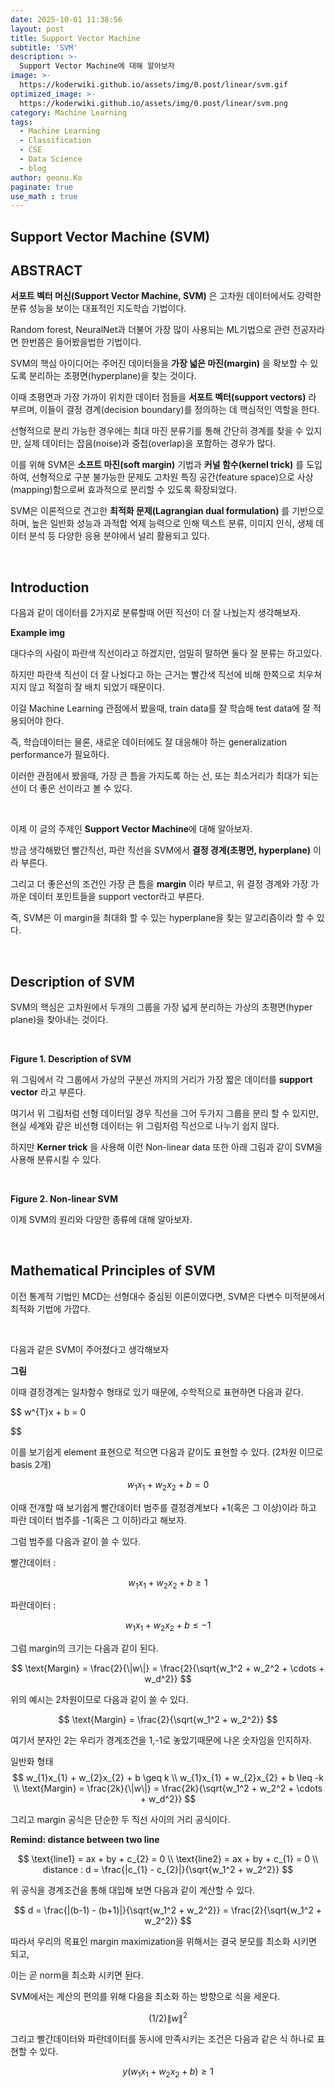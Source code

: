 ```yaml
---
date: 2025-10-01 11:38:56
layout: post
title: Support Vector Machine
subtitle: 'SVM'
description: >-
  Support Vector Machine에 대해 알아보자
image: >-
  https://koderwiki.github.io/assets/img/0.post/linear/svm.gif
optimized_image: >-
  https://koderwiki.github.io/assets/img/0.post/linear/svm.png
category: Machine Learning
tags:
  - Machine Learning
  - Classification
  - CSE
  - Data Science
  - blog
author: geonu.Ko
paginate: true
use_math : true
---
```


## Support Vector Machine (SVM)

## ABSTRACT

**서포트 벡터 머신(Support Vector Machine, SVM)** 은 고차원 데이터에서도 강력한 분류 성능을 보이는 대표적인 지도학습 기법이다. <br>

Random forest, NeuralNet과 더불어 가장 많이 사용되는 ML기법으로 관련 전공자라면 한번쯤은 들어봤을법한 기법이다. <br>

SVM의 핵심 아이디어는 주어진 데이터들을 **가장 넓은 마진(margin)** 을 확보할 수 있도록 분리하는 초평면(hyperplane)을 찾는 것이다. <br>

이때 초평면과 가장 가까이 위치한 데이터 점들을 **서포트 벡터(support vectors)** 라 부르며, 이들이 결정 경계(decision boundary)를 정의하는 데 핵심적인 역할을 한다. <br>

선형적으로 분리 가능한 경우에는 최대 마진 분류기를 통해 간단히 경계를 찾을 수 있지만, 실제 데이터는 잡음(noise)과 중첩(overlap)을 포함하는 경우가 많다. <br>

이를 위해 SVM은 **소프트 마진(soft margin)** 기법과 **커널 함수(kernel trick)** 를 도입하여, 선형적으로 구분 불가능한 문제도 고차원 특징 공간(feature space)으로 사상(mapping)함으로써 효과적으로 분리할 수 있도록 확장되었다. <br>

SVM은 이론적으로 견고한 **최적화 문제(Lagrangian dual formulation)** 를 기반으로 하며, 높은 일반화 성능과 과적합 억제 능력으로 인해 텍스트 분류, 이미지 인식, 생체 데이터 분석 등 다양한 응용 분야에서 널리 활용되고 있다. <br>

<br>

## Introduction

다음과 같이 데이터를 2가지로 분류할때 어떤 직선이 더 잘 나눴는지 생각해보자.

**Example img**

대다수의 사람이 파란색 직선이라고 하겠지만, 엄밀히 말하면 둘다 잘 분류는 하고있다. <br>

하지만 파란색 직선이 더 잘 나눴다고 하는 근거는 빨간색 직선에 비해 한쪽으로 치우쳐지지 않고 적절히 잘 배치 되었기 때문이다. <br>

이걸 Machine Learning 관점에서 봤을때, train data를 잘 학습해 test data에 잘 적용되어야 한다. <br>

즉, 학습데이터는 물론, 새로운 데이터에도 잘 대응해야 하는 generalization performance가 필요하다. <br>

이러한 관점에서 봤을때, 가장 큰 틈을 가지도록 하는 선, 또는 최소거리가 최대가 되는 선이 더 좋은 선이라고 볼 수 있다. <br>

<br>

이제 이 글의 주제인 **Support Vector Machine**에 대해 알아보자. <br>

방금 생각해봤던 빨간직선, 파란 직선을 SVM에서 **결정 경계(초평면, hyperplane)** 이라 부른다. <br>

그리고 더 좋은선의 조건인 가장 큰 틈을 **margin** 이라 부르고, 위 결정 경계와 가장 가까운 데이터 포인트들을 support vector라고 부른다. <br>

즉, SVM은 이 margin을 최대화 할 수 있는 hyperplane을 찾는 알고리즘이라 할 수 있다. <br>

<br>

## Description of SVM

SVM의 핵심은 고차원에서 두개의 그룹을 가장 넓게 분리하는 가상의 초평면(hyper plane)을 찾아내는 것이다. <br>

<br>

**Figure 1. Description of SVM**

위 그림에서 각 그룹에서 가상의 구분선 까지의 거리가 가장 짧은 데이터를 **support vector** 라고 부른다. <br>

여기서 위 그림처럼 선형 데이터일 경우 직선을 그어 두가지 그룹을 분리 할 수 있지만, 현실 세계와 같은 비선형 데이터는 위 그림처럼 직선으로 나누기 쉽지 않다. <br>

하지만 **Kerner trick** 을 사용해 이런 Non-linear data 또한 아래 그림과 같이 SVM을 사용해 분류시킬 수 있다.

<br>

**Figure 2. Non-linear SVM**

이제 SVM의 원리와 다양한 종류에 대해 알아보자. <br>

<br>

## Mathematical Principles of SVM

이전 통계적 기법인 MCD는 선형대수 중심된 이론이였다면, SVM은 다변수 미적분에서 최적화 기법에 가깝다. <br>

<br>

다음과 같은 SVM이 주어졌다고 생각해보자

**그림**

이때 결정경계는 일차함수 형태로 있기 때문에, 수학적으로 표현하면 다음과 같다.

$$
w^{T}x + b = 0

$$

이를 보기쉽게 element 표현으로 적으면 다음과 같이도 표현할 수 있다. (2차원 이므로 basis 2개)

$$
w_{1}x_{1} + w_{2}x_{2} + b = 0
$$

이때 전개할 때 보기쉽게 빨간데이터 범주를 결정경계보다 +1(혹은 그 이상)이라 하고 파란 데이터 범주를 -1(혹은 그 이하)라고 해보자. <br>

그럼 범주를 다음과 같이 쓸 수 있다. <br>

빨간데이터 :

$$
w_{1}x_{1} + w_{2}x_{2} + b \geq 1
$$

파란데이터 :

$$
w_{1}x_{1} + w_{2}x_{2} + b \leq -1
$$

그럼 margin의 크기는 다음과 같이 된다.

$$
\text{Margin} = \frac{2}{\|w\|} 
= \frac{2}{\sqrt{w_1^2 + w_2^2 + \cdots + w_d^2}}
$$

위의 예시는 2차원이므로 다음과 같이 쓸 수 있다.

$$
\text{Margin} = \frac{2}{\sqrt{w_1^2 + w_2^2}}
$$

여기서 분자인 2는 우리가 경계조건을 1,-1로 놓았기때문에 나온 숫자임을 인지하자. <br>

일반화 형태
$$
w_{1}x_{1} + w_{2}x_{2} + b \geq k \\
w_{1}x_{1} + w_{2}x_{2} + b \leq -k \\
\text{Margin} = \frac{2k}{\|w\|} 
= \frac{2k}{\sqrt{w_1^2 + w_2^2 + \cdots + w_d^2}}
$$

그리고 margin 공식은 단순한 두 직선 사이의 거리 공식이다. <br>

**Remind: distance between two line** <br>

$$
\text{line1} = ax + by + c_{2} = 0 \\ \text{line2} = ax + by + c_{1} = 0 \\
distance : d = \frac{|c_{1} - c_{2}|}{\sqrt{w_1^2 + w_2^2}}
$$

위 공식을 경계조건을 통해 대입해 보면 다음과 같이 계산할 수 있다.

$$
d = \frac{|(b-1) - (b+1)|}{\sqrt{w_1^2 + w_2^2}} = \frac{2}{\sqrt{w_1^2 + w_2^2}}
$$

따라서 우리의 목표인 margin maximization을 위해서는 결국 분모를 최소화 시키면 되고, <br>

이는 곧 norm을 최소화 시키면 된다. <br>

SVM에서는 계산의 편의를 위해 다음을 최소화 하는 방향으로 식을 세운다.

$$
(1/2)\|w\|^2
$$

그리고 빨간데이터와 파란데이터를 동시에 만족시키는 조건은 다음과 같은 식 하나로 표현할 수 있다.

$$
y(w_{1}x_{1} + w_{2}x_{2} + b) \geq 1
$$